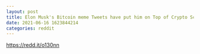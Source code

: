 ```yaml
--- 
layout: post 
title: Elon Musk's Bitcoin meme Tweets have put him on Top of Crypto Scammers List! 
date: 2021-06-16 1623844214 
categories: reddit 
--- 
```

https://redd.it/o130nn
